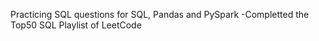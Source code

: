 Practicing SQL questions for SQL, Pandas and PySpark
-Completted the Top50 SQL Playlist of LeetCode

